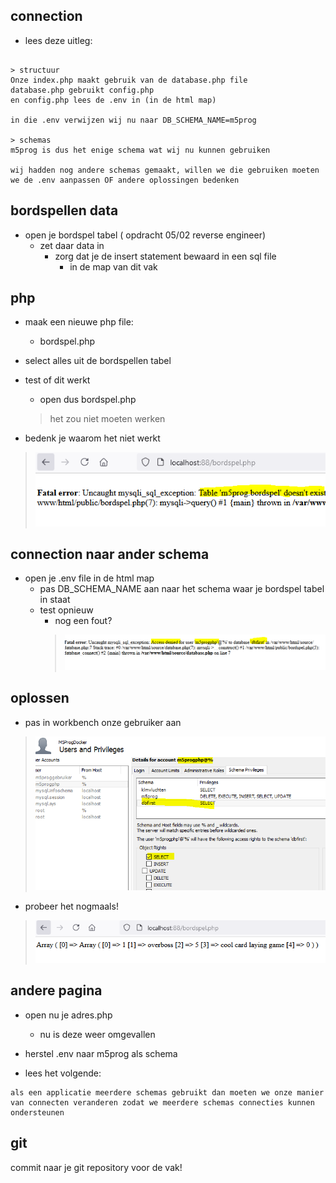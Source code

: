
## connection


- lees deze uitleg:

```

> structuur
Onze index.php maakt gebruik van de database.php file
database.php gebruikt config.php
en config.php lees de .env in (in de html map)

in die .env verwijzen wij nu naar DB_SCHEMA_NAME=m5prog

> schemas
m5prog is dus het enige schema wat wij nu kunnen gebruiken

wij hadden nog andere schemas gemaakt, willen we die gebruiken moeten we de .env aanpassen OF andere oplossingen bedenken

```

## bordspellen data

- open je bordspel tabel ( opdracht 05/02 reverse engineer)
    - zet daar data in
        - zorg dat je de insert statement bewaard in een sql file 
            - in de map van dit vak

## php

- maak een nieuwe php file:
    - bordspel.php
- select alles uit de bordspellen tabel

- test of dit werkt
    - open dus bordspel.php 
    > het zou niet moeten werken

- bedenk je waarom het niet werkt
> ![](img/error.PNG)

## connection naar ander schema

- open je .env file in de html map
    - pas DB_SCHEMA_NAME aan naar het schema waar je bordspel tabel in staat
    - test opnieuw
        - nog een fout?
        > ![](img/acceserror.PNG)

## oplossen   

- pas in workbench onze gebruiker aan
> ![](img/newuser.PNG)

- probeer het nogmaals!
> ![](img/bordspel.PNG)

## andere pagina

- open nu je adres.php
    - nu is deze weer omgevallen
- herstel .env naar m5prog als schema

- lees het volgende:
```
als een applicatie meerdere schemas gebruikt dan moeten we onze manier van connecten veranderen zodat we meerdere schemas connecties kunnen ondersteunen
```

## git

commit naar je git repository voor de vak!
